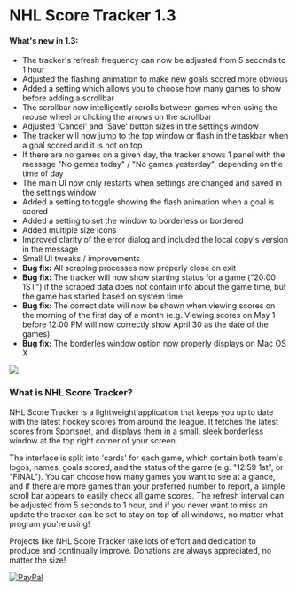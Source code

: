 # NHL Score Tracker 1.3

#### What's new in 1.3:
- The tracker's refresh frequency can now be adjusted from 5 seconds to 1 hour
- Adjusted the flashing animation to make new goals scored more obvious
- Added a setting which allows you to choose how many games to show before adding a scrollbar
- The scrollbar now intelligently scrolls between games when using the mouse wheel or clicking the arrows on the scrollbar
- Adjusted 'Cancel' and 'Save' button sizes in the settings window
- The tracker will now jump to the top window or flash in the taskbar when a goal scored and it is not on top
- If there are no games on a given day, the tracker shows 1 panel with the message "No games today" / "No games yesterday", depending on the time of day
- The main UI now only restarts when settings are changed and saved in the settings window
- Added a setting to toggle showing the flash animation when a goal is scored
- Added a setting to set the window to borderless or bordered
- Added multiple size icons
- Improved clarity of the error dialog and included the local copy's version in the message
- Small UI tweaks / improvements
- **Bug fix:** All scraping processes now properly close on exit
- **Bug fix:** The tracker will now show starting status for a game ("20:00 1ST") if the scraped data does not contain info about the game time, but the game has started based on system time
- **Bug fix:** The correct date will now be shown when viewing scores on the morning of the first day of a month (e.g. Viewing scores on May 1 before 12:00 PM will now correctly show April 30 as the date of the games)
- **Bug fix:** The borderles window option now properly displays on Mac OS X


![](http://i.imgur.com/y6Ncxq0.png)

### What is NHL Score Tracker?

NHL Score Tracker is a lightweight application that keeps you up to date with the latest hockey scores from around the league. It fetches the latest scores from [Sportsnet](http://www.sportsnet.ca/hockey/nhl/scores/), and displays them in a small, sleek borderless window at the top right corner of your screen.

The interface is split into 'cards' for each game, which contain both team's logos, names, goals scored, and the status of the game (e.g. "12:59 1st", or "FINAL"). You can choose how many games you want to see at a glance, and if there are more games than your preferred number to report, a simple scroll bar appears to easily check all game scores. The refresh interval can be adjusted from 5 seconds to 1 hour, and if you never want to miss an update the tracker can be set to stay on top of all windows, no matter what program you're using!

Projects like NHL Score Tracker take lots of effort and dedication to produce and continually improve. Donations are always appreciated, no matter the size!

[![PayPal](https://www.paypalobjects.com/en_US/i/btn/btn_donate_LG.gif)](https://www.paypal.com/cgi-bin/webscr?cmd=_s-xclick&hosted_button_id=3N3QXHX6KJFKG)
